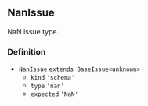 NanIssue
--------

NaN issue type.

### Definition

*   `NanIssue` `extends BaseIssue<unknown>`
    *   `kind` `'schema'`
    *   `type` `'nan'`
    *   `expected` `'NaN'`